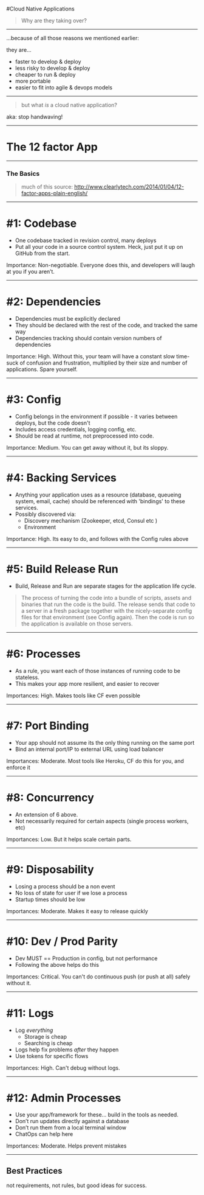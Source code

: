 #Cloud Native Applications

> Why are they taking over?

---

...because of all those reasons we mentioned earlier:

they are...

* faster to develop & deploy
* less risky to develop & deploy
* cheaper to run & deploy
* more portable
* easier to fit into agile & devops models

---

> but what *is* a cloud native application?

aka: stop handwaving!

---

# The 12 factor App

---

### The Basics

> much of this source: http://www.clearlytech.com/2014/01/04/12-factor-apps-plain-english/

---

# \#1: Codebase

* One codebase tracked in revision control, many deploys
* Put all your code in a source control system. Heck, just put it up on GitHub from the start.

Importance: Non-negotiable. Everyone does this, and developers will laugh at you if you aren’t.

---

# \#2: Dependencies

* Dependencies must be explicitly declared
* They should be declared with the rest of the code, and tracked the same way
* Dependencies tracking should contain version numbers of dependencies

Importance: High. Without this, your team will have a constant slow time-suck of confusion and frustration, multiplied by their size and number of applications. Spare yourself.

---

# \#3: Config

* Config belongs in the environment if possible - it varies between deploys, but the code doesn't
* Includes access credentials, logging config, etc.
* Should be read at runtime, not preprocessed into code.

Importance: Medium. You can get away without it, but its sloppy.

---

# \#4: Backing Services

* Anything your application uses as a resource (database, queueing system, email, cache) should be referenced with 'bindings' to these services.
* Possibly discovered via:
  * Discovery mechanism (Zookeeper, etcd, Consul etc )
  * Environment

Importance: High. Its easy to do, and follows with the Config rules above

---

# \#5: Build Release Run

* Build, Release and Run are separate stages for the application life cycle.

> The process of turning the code into a bundle of scripts, assets and binaries that run the code is the build. The release sends that code to a server in a fresh package together with the nicely-separate config files for that environment (see Config again). Then the code is run so the application is available on those servers.

---

# \#6: Processes

* As a rule, you want each of those instances of running code to be stateless.
* This makes your app more resilient, and easier to recover

Importances: High. Makes tools like CF even possible

---

# \#7: Port Binding

* Your app should not assume its the only thing running on the same port
* Bind an internal port/IP to external URL using load balancer

Importances: Moderate. Most tools like Heroku, CF do this for you, and enforce it

---

# \#8: Concurrency

* An extension of 6 above.
* Not necessarily required for certain aspects (single process workers, etc)

Importances: Low. But it helps scale certain parts.

---

# \#9: Disposability

* Losing a process should be a non event
* No loss of state for user if we lose a process
* Startup times should be low

Importances: Moderate. Makes it easy to release quickly


---

# \#10: Dev / Prod Parity

* Dev MUST == Production in config, but not performance
* Following the above helps do this

Importances: Critical. You can't do continuous push (or push at all) safely without it.

---

# \#11: Logs

* Log *everything*
  * Storage is cheap
  * Searching is cheap
* Logs help fix problems *after* they happen
* Use tokens for specific flows

Importances: High. Can't debug without logs.

---


# \#12: Admin Processes

* Use your app/framework for these... build in the tools as needed.
* Don’t run updates directly against a database
* Don’t run them from a local terminal window
* ChatOps can help here

Importances: Moderate. Helps prevent mistakes


---

## Best Practices

not requirements, not rules, but good ideas for success.
